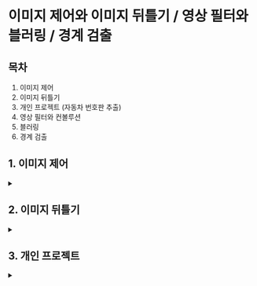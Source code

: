 # 이미지 제어와 이미지 뒤틀기 / 영상 필터와 블러링 / 경계 검출

## 목차
1. 이미지 제어
2. 이미지 뒤틀기
3. 개인 프로젝트 (자동차 번호판 추출)
4. 영상 필터와 컨볼루션
5. 블러링
6. 경계 검출

## 1. 이미지 제어
<details>
<summary></summary>
<div markdown="1">

## 1-1. **이미지 이동(Translation)**

**이미지 이동이란?**

원래 있던 좌표에 이동하려는 거리만큼 더하여 이미지를 이동시키는 방법

```
x_new = x_old + d₁
y_new = y_old + d₂
```

<img width="354" height="105" alt="image" src="https://github.com/user-attachments/assets/86735ca7-f85c-4534-aa56-3f0ea7407b40" />

cv2.warpAffine 함수를 사용한다.

```
dst = cv2.warpAffine(src, matrix, dsize, dst, flags, borderMode, borderValue)
```

`src` : 원본 이미지, numpy 배열
`matrix` : 2 x 3 변환행렬, dtype=float32
`dsize` : 결과 이미지의 크기, (width, height)
`flags(optional)` : 보간법 알고리즘 플래그
`borderMode(optional)` : 외곽 영역 보정 플래그
`borderValue(optional)` : cv2.BORDER_CONSTANT 외곽 영역 보정 플래그일 경우 사용할 색상 값 (default=0)
`dst` : 결과 이미지


_flags 값_
`cv2.INTER_LINEAR` default 값, 인접한 4개 픽셀 값에 거리 가중치 사용
`cv2.INTER_NEAREST` 가장 가까운 픽셀 값 사용
`cv2.INTER_AREA` 픽셀 영역 관계를 이용한 재샘플링
`cv2.INTER_CUBIC` 인정합 16개 픽셀 값에 거리 가중치 사용

_borderMode 값_
`cv2.BORDER_CONSTANT` 고정 색상 값
`cv2.BORDER_REPLICATE` 가장자리 복제
`cv2.BORDER_WRAP` 반복
`cv2.BORDER_REFLECT` 반사

```python3
# 평행 이동

import cv2
import numpy as np


img = cv2.imread('../img/fish.jpg')
rows, cols = img.shape[0:2]  # 영상의 크기 정의

dx, dy = 100, 50            # 이동할 픽셀 거리 정의

# @변환 행렬 생성
mtrx = np.float32([[1, 0, dx], [0, 1, dy]])

# @단순 이동
dst = cv2.warpAffine(img, mtrx, (cols+dx,rows+dy))

# @탈락된 외곽 픽셀을 파랑색으로 보정
dst2 = cv2.warpAffine(img, mtrx, (cols+dx, rows+dy), None, \
                      cv2.INTER_LINEAR, cv2. BORDER_CONSTANT, (255, 0, 0))

# @탈락된 외곽 필섹을 원본으로 반사시켜서 보정
dst3 = cv2.warpAffine(img, mtrx, (cols+dx, rows+dy), None, \
                      cv2.INTER_LINEAR, cv2.BORDER_REFLECT)

# @이미지 출력
cv2.imshow('original', img)
cv2.imshow('trans',dst)
cv2.imshow('BORDER_CONSTATNT', dst2)
cv2.imshow('BORDER_FEFLECT', dst3)

cv2.waitKey(0)
cv2.destroyAllWindows()
```

<img width="1073" height="1027" alt="image" src="https://github.com/user-attachments/assets/06e0185c-a725-4bc3-9f5e-2dfcb663055e" />


## 1-2. **이미지 확대/축소(Scaling)**

**이미지 확대/축소란?**

원래 있던 좌표에 이동 하려는 거리만큼 곱한다

```
x_new = a₁ * x_old
y_new = a₂ * y_old
```

<img width="321" height="95" alt="image" src="https://github.com/user-attachments/assets/b3afdf9d-d392-4e4e-8f8b-5ca55578822f" />

cv2.resize() 함수를 사용한다.

```
cv2.resize(src, dsize, dst, fx, fy, interpolation)\
```

`src` : 입력 원본 이미지
`dsize` : 출력 영상 크기(확대/축소 목표 크기, (width, height)형식), 생략하면 fx, fy 배율을 적용
`fx, fy` : 크기 배율, dsize가 주어지면 dsize를 적용함
`interpolation` : 보간법 알고리즘 선택 플래그 (cv2.warpAffine()과 동일)
`dst` : 결과 이미지

> _보간법 (Interpolation)_
> 알려진 몇 개의 데이터 점을 바탕으로, 그 사이 존재하는 값을 추정하는 방법

```python3
# 이미지 확대, 축소

import cv2
import numpy as np

img = cv2.imread('../img/fish.jpg')
height, width = img.shape[:2]   # 영상 크기 정의

# @0.5배 축소 변환 행렬
m_small = np.float32([[0.5, 0, 0],
                       [0, 0.5,0]])  
# @2배 확대 변환 행렬
m_big = np.float32([[2, 0, 0],
                     [0, 2, 0]])  

# @보간법 적용 없이 확대 축소
dst1 = cv2.warpAffine(img, m_small, (int(height*0.5), int(width*0.5)))
dst2 = cv2.warpAffine(img, m_big, (int(height*2), int(width*2)))

# @보간법 적용한 확대 축소
dst3 = cv2.warpAffine(img, m_small, (int(height*0.5), int(width*0.5)), \
                        None, cv2.INTER_AREA)
dst4 = cv2.warpAffine(img, m_big, (int(height*2), int(width*2)), \
                        None, cv2.INTER_CUBIC)

# @cv.2resize() 함수를 사용해 확대 축소
# 크기 지정으로 축소
func1 = cv2.resize(img, (int(width*0.5), int(height*0.5)), \
                         interpolation=cv2.INTER_AREA)

# 배율 지정으로 확대
func2 = cv2.resize(img, None,  None, 2, 2, cv2.INTER_CUBIC)

# @이미지 출력
cv2.imshow("original", img)
cv2.imshow("small", dst1)
cv2.imshow("big", dst2)
cv2.imshow("small INTER_AREA", dst3)
cv2.imshow("big INTER_CUBIC", dst4)
cv2.imshow("use Function small", func1)
cv2.imshow("use Function big", func2)

cv2.waitKey(0)
cv2.destroyAllWindows()
```

<img width="766" height="815" alt="image" src="https://github.com/user-attachments/assets/4a6f2459-82e3-41ec-bd70-8c554da0ef03" />


## 1-3. **이미지 회전(Rotation)**

**이미지 회전을 위한 변환 행렬식**

<img width="966" height="638" alt="image" src="https://github.com/user-attachments/assets/82fd1e5b-35de-4ac7-956c-77c271e679e4" />


> _호도법_
> 원의 반지름과 호의 길이의 비율을 이용해 각도를 나타내는 방법
> 반지름 r인 원에서, 호의 길이 l = 반지름 r 일 때, 그 중심각을 1 라디안 (rad) 이라고 한다.

cv2.getRotationMatrix2D() 함수를 사용한다.

```
mtrx = cv2.getRotationMatrix2D(center, angle, scale)
```
`center` : 회전축 중심 좌표 (x, y)
`angle` : 회전할 각도, 60진법
`scale` : 확대 및 축소비율

</div>
</details>

## 2. 이미지 뒤틀기
<details>
<summary></summary>
<div markdown="1">
  
## 2-1. **어핀 변환(Affine Transform)**

**어핀 변환이란?**

뒤틀기 방법 중 하나로 이미지에 좌표를 지정한 후 그 좌표 값을 원하는 좌표로 이동하며 이미지를 뒤트는 방법 (2차원)

 cv2.getAffineTransform() 함수를 사용한다.

```
martix = cv2.getAffineTransform(pts1, pts2)
```

`pts1` : 변환 전 영상의 좌표 3개, 3 x 2 배열
`pts2` : 변환 후 영상의 좌표 3개, 3 x 2 배열
`matrix` : 변환 행렬 반환, 2 x 3 행렬

```python3
# 어핀(Affine) 변환

import cv2
import numpy as np
from matplotlib import pyplot as plt

file_name = '../img/fish.jpg'
img = cv2.imread(file_name)
rows, cols = img.shape[:2]  # 영상 크기 제어

# @변환 전, 후 각 3개의 좌표 생성
pts1 = np.float32([[100, 50], [200, 50], [100, 200]])
pts2 = np.float32([[80, 70], [210, 60], [250, 120]])

# @변환 전 좌표를 이미지에 표시
cv2.circle(img, (100, 50), 5, (255, 0, 0), -1)
cv2.circle(img, (200, 50), 5, (0, 255, 0), -1)
cv2.circle(img, (100, 200), 5, (0, 0, 255), -1)

# @짝지은 3개의 좌표로 변환 행렬 계산
mtrx = cv2.getAffineTransform(pts1, pts2)

# #어핀 변환 적용
dst = cv2.warpAffine(img, mtrx, (int(cols*1.5), rows))

# @이미지 출력
cv2.imshow('origin',img)
cv2.imshow('affin', dst)

cv2.waitKey(0)
cv2.destroyAllWindows()
```

<img width="959" height="426" alt="image" src="https://github.com/user-attachments/assets/b920ac99-035f-4a46-a927-ac27609389d3" />


## 2-2. **원근 변환(Perspective Transform)**

**원근 변환이란?**

원근법의 원리를 적용해 변환하는 방법 (3차원)

cv2.getPerspectiveTransform() 함수를 사용한다.

```
mtrx = cv2.getPerspectiveTransform(pts1, pts2)
```

`pts1` : 변환 이전 영상의 좌표 4개, 4 x 2 배열
`pts2` : 변환 이후 영상의 좌표 4개, 4 x 2 배열
`mtrx` : 변환행렬 반환, 3 x 3 행렬

```python3
# 원근(Perspective) 변환

import cv2
import numpy as np

file_name = "../img/fish.jpg"
img = cv2.imread(file_name)
rows, cols = img.shape[:2]

# @원근 변환 전 후 4개 좌표
pts1 = np.float32([[0,0], [0,rows], [cols, 0], [cols,rows]])
pts2 = np.float32([[100,50], [10,rows-50], [cols-100, 50], [cols-10,rows-50]])

# @변환 전 좌표를 원본 이미지에 표시
cv2.circle(img, (0,0), 10, (255,0,0), -1)
cv2.circle(img, (0,rows), 10, (0,255,0), -1)
cv2.circle(img, (cols,0), 10, (0,0,255), -1)
cv2.circle(img, (cols,rows), 10, (0,255,255), -1)

# @원근 변환 행렬 계산
mtrx = cv2.getPerspectiveTransform(pts1, pts2)

# @원근 변환 적용
dst = cv2.warpPerspective(img, mtrx, (cols, rows))

cv2.imshow("origin", img)
cv2.imshow('perspective', dst)
cv2.waitKey(0)
cv2.destroyAllWindows()
```

<img width="770" height="428" alt="image" src="https://github.com/user-attachments/assets/56e5960b-8604-414c-80fc-f8eb2a27c7cd" />


## 2-3. **마우스와 원근 변환을 사용해 문서 스캔 효과 만들기**

```python3
# 마우스 이벤트로 원근 변환을 사용해 문서 스캔효과 내기

import cv2
import numpy as np

# @변수 정의
win_name = "scanning"
img = cv2.imread("../img/paper.jpg")
rows, cols = img.shape[:2]
draw = img.copy()
pts_cnt = 0
pts = np.zeros((4,2), dtype=np.float32)

# @마우스 이벤트 함수
def onMouse(event, x, y, flags, param):  # 마우스 이벤트 콜백 함수 구현
    global  pts_cnt                      # 마우스로 찍은 좌표의 갯수 저장
    if event == cv2.EVENT_LBUTTONDOWN:  
        cv2.circle(draw, (x,y), 10, (0,255,0), -1) # 좌표에 초록색 동그라미 표시
        cv2.imshow(win_name, draw)

        pts[pts_cnt] = [x,y]            # 마우스 좌표 저장
        pts_cnt+=1
        
        if pts_cnt == 4:                       # 좌표가 4개 수집됨 
            # 좌표 4개 중 상하좌우 찾기 ---② 
            sm = pts.sum(axis=1)                 # 4쌍의 좌표 각각 x+y 계산
            diff = np.diff(pts, axis = 1)        # 4쌍의 좌표 각각 x-y 계산

            topLeft = pts[np.argmin(sm)]         # x+y가 가장 작은 값이 좌상단 좌표
            bottomRight = pts[np.argmax(sm)]     # x+y가 가장 큰 값이 우하단 좌표
            topRight = pts[np.argmin(diff)]      # x-y가 가장 작은 것이 우상단 좌표
            bottomLeft = pts[np.argmax(diff)]    # x-y가 가장 큰 값이 좌하단 좌표

            # 변환 전 4개 좌표 
            pts1 = np.float32([topLeft, topRight, bottomRight , bottomLeft])

            # 변환 후 영상에 사용할 서류의 폭과 높이 계산 
            w1 = abs(bottomRight[0] - bottomLeft[0])    # 상단 좌우 좌표간의 거리
            w2 = abs(topRight[0] - topLeft[0])          # 하당 좌우 좌표간의 거리
            h1 = abs(topRight[1] - bottomRight[1])      # 우측 상하 좌표간의 거리
            h2 = abs(topLeft[1] - bottomLeft[1])        # 좌측 상하 좌표간의 거리
            width = max([w1, w2])                       # 두 좌우 거리간의 최대값이 서류의 폭
            height = max([h1, h2])                      # 두 상하 거리간의 최대값이 서류의 높이
            
            # 변환 후 4개 좌표
            pts2 = np.float32([[0,0], [width-1,0], 
                                [width-1,height-1], [0,height-1]])

            # 변환 행렬 계산 
            mtrx = cv2.getPerspectiveTransform(pts1, pts2)
            # 원근 변환 적용
            result = cv2.warpPerspective(img, mtrx, (int(width), int(height)))
            cv2.imshow('scanned', result)

# @이미지 출력            
cv2.imshow(win_name, img)
cv2.setMouseCallback(win_name, onMouse)    # 마우스 콜백 함수를 GUI 윈도우에 등록

cv2.waitKey(0)
cv2.destroyAllWindows()
```

<img width="1280" height="920" alt="image" src="https://github.com/user-attachments/assets/8fa77abd-32ae-4ef4-9675-d0e6d2c5e6c2" />


</div>
</details>

## 3. 개인 프로젝트
<details>
<summary></summary>
<div markdown="1">

**목표 : 기울어진 자동차 번호판 이미지를 변환하여 규격화한 후 저장한다.

```python3
# 자동차 번호판 추출

import cv2
import numpy as np
import datetime
import os

max_img = input('추출하려는 이미지 개수를 입력해 주세요.(최대 5): ')
for i in range(1, int(max_img)+1):
    # @변수 정의
    full_path = '../img/car_0' + str(i) +'.jpg'
    car_plate = cv2.imread(full_path)

    if car_plate is None:
        print("❌ car_plate01 이미지가 제대로 불러와지지 않았습니다.")
        exit()

    win_name = "License Plate Extractor"
    rows, cols = car_plate.shape[:2]
    draw = car_plate.copy()
    pts_cnt = 0
    pts = np.zeros((4,2), dtype=np.float32)

    # @마우스 이벤트 함수
    def onMouse(event, x, y, flags, param):  # 마우스 이벤트 콜백 함수 구현
        global  pts_cnt                      # 마우스로 찍은 좌표의 갯수 저장
        if event == cv2.EVENT_LBUTTONDOWN:   # 마우스 왼쪽 버튼 클릭시
            # 1. 클릭 지점에 원 그리기
            cv2.circle(draw, (x,y), 5, (0,255,0), -1)  # 클릭 지점에 녹색 5px의 원 그리기
            cv2.imshow(win_name, draw)

            # 2. 좌표 배열에 마우스 좌표 저장
            pts[pts_cnt] = [x,y]

            # 3. 카운터 증가
            pts_cnt+=1

            # 4. 4개 점 완성시 변환 실행
            if pts_cnt == 4:                       # 좌표가 4개 수집됨

                # @좌표 정렬 알고리즘 이해
                # 좌표 4개 중 상하좌우 찾기
                sm = pts.sum(axis=1)                 # 4쌍의 좌표 각각 x+y 계산
                diff = np.diff(pts, axis = 1)        # 4쌍의 좌표 각각 x-y 계산

                topLeft = pts[np.argmin(sm)]         # x+y가 가장 작은 값이 좌상단 좌표
                bottomRight = pts[np.argmax(sm)]     # x+y가 가장 큰 값이 우하단 좌표
                topRight = pts[np.argmin(diff)]      # x-y가 가장 작은 것이 우상단 좌표
                bottomLeft = pts[np.argmax(diff)]    # x-y가 가장 큰 값이 좌하단 좌표

                # 변환 전 4개 좌표 
                pts1 = np.float32([topLeft, topRight, bottomRight , bottomLeft])

                '''
                한국 번호판 표준 규격
                일반 승용차: 가로 335mm × 세로 170mm (약 2:1 비율)
                대형차량: 가로 440mm × 세로 220mm (2:1 비율)
                픽셀 변환: 300×150 또는 400×200 권장
                '''
                # 번호판 치수 계산 - 한국 표준 규격에 따른 2:1비율 사용
                width = 300
                height = 150

                # 변환 후 4개 좌표
                pts2 = np.float32([[0,0], [width-1,0], 
                                    [width-1,height-1], [0,height-1]])

                # 변환 행렬 계산 
                mtrx = cv2.getPerspectiveTransform(pts1, pts2)
                # 원근 변환 적용
                result = cv2.warpPerspective(car_plate, mtrx, (int(width), int(height)))

                # @파일 저장 기능 구현

                # 1. 저장 경로 처리
                save_dir = "../extracted_plates"   # 저장 폴더가 없으면 생성
                if not os.path.exists(save_dir):
                    os.makedirs(save_dir)

                # 2. 타임 스탬프 기반
                timestamp = datetime.datetime.now().strftime("%Y%m%d_%H%M%S")
                filename_time = f"../extracted_plates/plate_{timestamp}.png"    # png형식 선택

                # 3. 순번 기반
                existing_files = len(os.listdir(save_dir))
                filename_os = f"../extracted_plates/plate_{existing_files+1:03d}.png" # png형식 선택

                success = cv2.imwrite(filename_time, result) # 타임 스탬프 파일 저장
                if success:
                    print(f"번호판 저장 완료: {filename_time}")
                    cv2.imshow('Extracted Plate', result)
                else:
                    print("저장 실패!")

                success = cv2.imwrite(filename_os, result) # 순번 파일 저장
                if success:
                    print(f"번호판 저장 완료: {filename_os}")
                    cv2.imshow('Extracted Plate', result)
                else:
                    print("저장 실패!")

    cv2.imshow(win_name, car_plate)
    cv2.setMouseCallback(win_name, onMouse)

    cv2.waitKey(0)
    cv2.destroyAllWindows()
```

</div>
</details>

